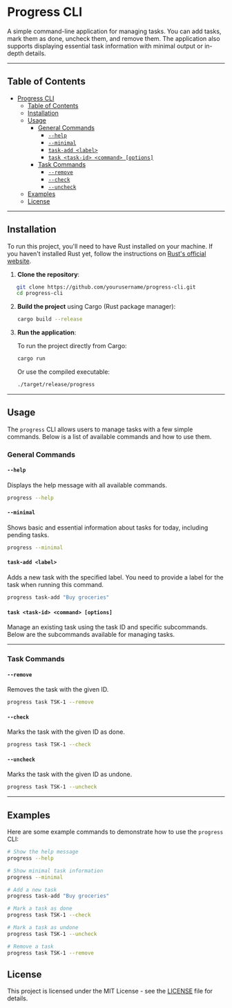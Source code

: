 # Progress CLI

A simple command-line application for managing tasks. You can add tasks, mark them as done, uncheck them, and remove them. The application also supports displaying essential task information with minimal output or in-depth details.

---

## Table of Contents

- [Progress CLI](#progress-cli)
  - [Table of Contents](#table-of-contents)
  - [Installation](#installation)
  - [Usage](#usage)
    - [General Commands](#general-commands)
      - [`--help`](#--help)
      - [`--minimal`](#--minimal)
      - [`task-add <label>`](#task-add-label)
      - [`task <task-id> <command> [options]`](#task-task-id-command-options)
    - [Task Commands](#task-commands)
      - [`--remove`](#--remove)
      - [`--check`](#--check)
      - [`--uncheck`](#--uncheck)
  - [Examples](#examples)
  - [License](#license)

---

## Installation

To run this project, you'll need to have Rust installed on your machine. If you haven't installed Rust yet, follow the instructions on [Rust's official website](https://www.rust-lang.org/tools/install).

1. **Clone the repository**:

```bash
   git clone https://github.com/yourusername/progress-cli.git
   cd progress-cli
```

2. **Build the project** using Cargo (Rust package manager):

   ```bash
   cargo build --release
   ```

3. **Run the application**:

   To run the project directly from Cargo:

   ```bash
   cargo run
   ```

   Or use the compiled executable:

   ```bash
   ./target/release/progress
   ```

---

## Usage

The `progress` CLI allows users to manage tasks with a few simple commands. Below is a list of available commands and how to use them.

### General Commands

#### `--help`

Displays the help message with all available commands.

```bash
progress --help
```

#### `--minimal`

Shows basic and essential information about tasks for today, including pending tasks.

```bash
progress --minimal
```

#### `task-add <label>`

Adds a new task with the specified label. You need to provide a label for the task when running this command.

```bash
progress task-add "Buy groceries"
```

#### `task <task-id> <command> [options]`

Manage an existing task using the task ID and specific subcommands. Below are the subcommands available for managing tasks.

---

### Task Commands

#### `--remove`

Removes the task with the given ID.

```bash
progress task TSK-1 --remove
```

#### `--check`

Marks the task with the given ID as done.

```bash
progress task TSK-1 --check
```

#### `--uncheck`

Marks the task with the given ID as undone.

```bash
progress task TSK-1 --uncheck
```

---

## Examples

Here are some example commands to demonstrate how to use the `progress` CLI:

```bash
# Show the help message
progress --help

# Show minimal task information
progress --minimal

# Add a new task
progress task-add "Buy groceries"

# Mark a task as done
progress task TSK-1 --check

# Mark a task as undone
progress task TSK-1 --uncheck

# Remove a task
progress task TSK-1 --remove
```

## License

This project is licensed under the MIT License - see the [LICENSE](LICENSE) file for details.
